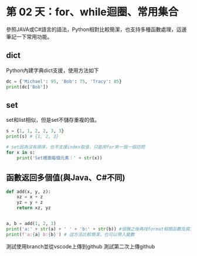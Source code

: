 第 02 天：for、while迴圈、常用集合
==========================================
參照JAVA或C#語言的語法，Python相對比較簡潔，也支持多種函數處理，這邊筆記一下常用功能。

## dict
Python內建字典dict支援，使用方法如下
```python
dc = {'Michael': 95, 'Bob': 75, 'Tracy': 85}
print(dc['Bob'])
```

## set
set和list相似，但是set不儲存重複的值。
```python
s = {1, 1, 2, 2, 3, 3}
print(s) # {1, 2, 3}

# set因為沒有順序，也不支援index取值，只能用for來一個一個訪問
for x in s:
    print('Set裡面每個元素：' + str(x))
```

## 函數返回多個值(與Java、C#不同)
```python
def add(x, y, z):
    xz = x + z
    yz = y + z
    return xz, yz


a, b = add(1, 2, 3)
print('a:' + str(a) + ' ' + 'b:' + str(b)) #很醜之後再找format相關函數及寫法
print(f'a:{a} b:{b}') # 這方法比較簡潔，也可以帶入變數
```

測試使用branch並從vscode上傳到github
測試第二次上傳github